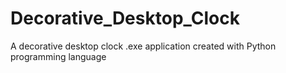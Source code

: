 # Decorative_Desktop_Clock
A decorative desktop clock .exe application created with Python programming language
